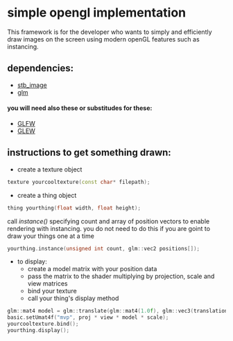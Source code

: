 # simple opengl implementation

This framework is for the developer who wants to simply and efficiently draw images on the screen using modern openGL features such as instancing.

## dependencies: ##
* [stb_image](https://github.com/nothings/stb/blob/master/stb_image.h "stb_image")
* [glm](https://github.com/g-truc/glm "glm")
#### you will need also these or substitudes for these: ####
* [GLFW](https://www.glfw.org "GLFW")
* [GLEW](http://glew.sourceforge.net "GLEW")

## instructions to get something drawn: ##
* create a texture object
```c++
texture yourcooltexture(const char* filepath);
```
* create a thing object
```c++
thing yourthing(float width, float height);
```
call _instance()_ specifying count and array of position vectors to enable rendering with instancing. you do not need to do this if you are goint to draw your things one at a time
```c++
yourthing.instance(unsigned int count, glm::vec2 positions[]);
```
* to display:
  * create a model matrix with your position data
  * pass the matrix to the shader multiplying by projection, scale and view matrices
  * bind your texture
  * call your thing's display method
```c++
glm::mat4 model = glm::translate(glm::mat4(1.0f), glm::vec3(translation.x, translation.y, 0));
basic.setUmat4f("mvp", proj * view * model * scale);
yourcooltexture.bind();
yourthing.display();
```
